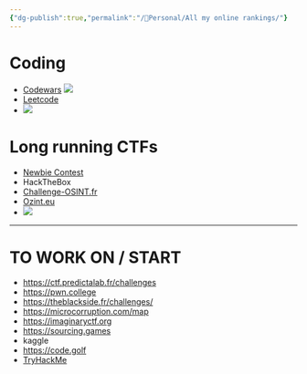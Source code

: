 ```yaml
---
{"dg-publish":true,"permalink":"/👀Personal/All my online rankings/"}
---
```


# Coding
- [Codewars](https://www.codewars.com/users/Shynif) <img src="https://www.codewars.com/users/Shynif/badges/micro">
- [Leetcode](https://leetcode.com/Shynif/)
- <img src="https://projecteuler.net/profile/Shynif.png">
# Long running CTFs
- [Newbie Contest](https://www.newbiecontest.org/index.php?page=info_membre&id=95667)
- HackTheBox
- [Challenge-OSINT.fr](https://ctf.challenge-osint.fr/teams)
- [Ozint.eu](https://ozint.eu/ozinter/11002/)
- <a href="https://www.root-me.org/Shynif"><img src="https://root-me-diff.vercel.app/rm-gh?nickname=Shynif&gstats=show"></a>


---
# TO WORK ON / START
- https://ctf.predictalab.fr/challenges
- https://pwn.college
- https://theblackside.fr/challenges/
- https://microcorruption.com/map
- https://imaginaryctf.org
- https://sourcing.games
- kaggle
- https://code.golf
- [TryHackMe](https://tryhackme.com/)